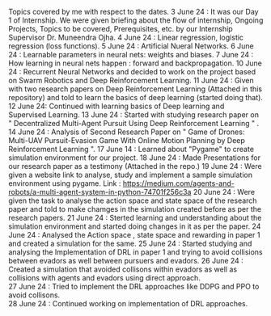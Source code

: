 Topics covered by me with respect to the dates.
3 June 24 : It was our Day 1 of Internship. We were given briefing about the flow of internship, Ongoing Projects, Topics to be covered, Prerequisites, etc. by our Internship Supervisor Dr. Muneendra Ojha.
4 June 24 : Linear regression, logistic regression (loss functions).
5 June 24 : Artificial Nueral Networks.
6 June 24 : Learnable parameters in neural nets: weights and biases.
7 June 24 : How learning in neural nets happen : forward and backpropagation.
10 June 24 : Recurrent Neural Networks and decided to work on the project based on Swarm Robotics and Deep Reinforcement Learning.
11 June 24 : Given with two research papers on Deep Reinforcement Learning (Attached in this repository) and told to learn the basics of deep learning (started doing that).
12 June 24: Continued with learning basics of Deep learning and Supervised Learning.
13 June 24 : Started with studying research paper on " Decentralized Multi-Agent Pursuit Using Deep Reinforcement Learning " .
14 June 24 : Analysis of Second Research Paper on  " Game of Drones: Multi-UAV Pursuit-Evasion Game With Online Motion Planning by Deep Reinforcement Learning ".
17 June 14 : Learned about "Pygame" to create simulation environment for our project.
18 June 24 : Made Presentations for our research paper as a testimony (Attached in the repo.)
19 June 24 : Were given a website link to analyse, study and implement a sample simulation environment using pygame. Link : https://medium.com/agents-and-robots/a-multi-agent-system-in-python-74701f256c3a
20 June 24 : Were given the task to analyse the action space and state space of the research paper and told to make chamges in the simulation created before as per the research papers.
21 June 24 : Sterted learning and understanding about the simulation environment and started doing changes in it as per the paper.
24 June 24 : Analysed the Action space , state space and rewarding in paper 1 and created a simulation for the same.
25 June 24 : Started studying and analysing the Implementation of DRL in paper 1 and trying to avoid collisions between evadors as well between pursuers and evadors.
26 June 24 : Created a simulation that avoided collisons within evadors as well as collisions with agents and evadors using direct approach.<br>
27 June 24 : Tried to implement the DRL approaches like DDPG and PPO to avoid collisons.<br>
28 June 24 : Continued working on implementation of DRL approaches. 
